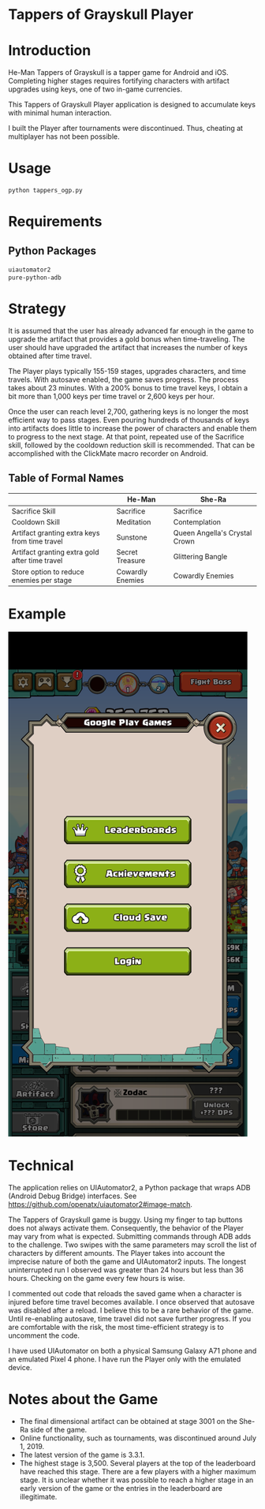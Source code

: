 # Tappers of Grayskull Player

# Introduction

He-Man Tappers of Grayskull is a tapper game for Android and iOS. Completing higher stages requires fortifying characters with artifact upgrades using keys, one of two in-game currencies. 

This Tappers of Grayskull Player application is designed to accumulate keys with minimal human interaction. 

I built the Player after tournaments were discontinued. Thus, cheating at multiplayer has not been possible.

# Usage

```
python tappers_ogp.py
```

# Requirements

## Python Packages

```
uiautomator2
pure-python-adb
```

# Strategy

It is assumed that the user has already advanced far enough in the game to upgrade the artifact that provides a gold bonus when time-traveling. The user should have upgraded the artifact that increases the number of keys obtained after time travel. 

The Player plays typically 155-159 stages, upgrades characters, and time travels. With autosave enabled, the game saves progress. The process takes about 23 minutes. With a 200% bonus to time travel keys, I obtain a bit more than 1,000 keys per time travel or 2,600 keys per hour.

Once the user can reach level 2,700, gathering keys is no longer the most efficient way to pass stages. Even pouring hundreds of thousands of keys into artifacts does little to increase the power of characters and enable them to progress to the next stage. At that point, repeated use of the Sacrifice skill, followed by the cooldown reduction skill is recommended. That can be accomplished with the ClickMate macro recorder on Android.

## Table of Formal Names

|                                                | He-Man           | She-Ra                        |
|------------------------------------------------|------------------|-------------------------------|
| Sacrifice Skill                                | Sacrifice        | Sacrifice                     |
| Cooldown Skill                                 | Meditation       | Contemplation                 |
| Artifact granting extra keys from time travel  | Sunstone         | Queen Angella's Crystal Crown |
| Artifact granting extra gold after time travel | Secret Treasure  | Glittering Bangle             |
| Store option to reduce enemies per stage       | Cowardly Enemies | Cowardly Enemies              |

# Example

![Enemy](images/screen_20220424_175407.png?raw=true "Enemy")


# Technical

The application relies on UIAutomator2, a Python package that wraps ADB (Android Debug Bridge) interfaces. See https://github.com/openatx/uiautomator2#image-match.

The Tappers of Grayskull game is buggy. Using my finger to tap buttons does not always activate them. Consequently, the behavior of the Player may vary from what is expected. Submitting commands through ADB adds to the challenge. Two swipes with the same parameters may scroll the list of characters by different amounts. The Player takes into account the imprecise nature of both the game and UIAutomator2 inputs. The longest uninterrupted run I observed was greater than 24 hours but less than 36 hours. Checking on the game every few hours is wise.

I commented out code that reloads the saved game when a character is injured before time travel becomes available. I once observed that autosave was disabled after a reload. I believe this to be a rare behavior of the game. Until re-enabling autosave, time travel did not save further progress. If you are comfortable with the risk, the most time-efficient strategy is to uncomment the code. 

I have used UIAutomator on both a physical Samsung Galaxy A71 phone and an emulated Pixel 4 phone. I have run the Player only with the emulated device.    

# Notes about the Game

* The final dimensional artifact can be obtained at stage 3001 on the She-Ra side of the game.
* Online functionality, such as tournaments, was discontinued around July 1, 2019.
* The latest version of the game is 3.3.1.
* The highest stage is 3,500. Several players at the top of the leaderboard have reached this stage. There are a few players with a higher maximum stage. It is unclear whether it was possible to reach a higher stage in an early version of the game or the entries in the leaderboard are illegitimate. 
